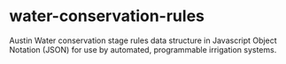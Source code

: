 # water-conservation-rules
Austin Water conservation stage rules data structure in Javascript Object Notation (JSON) for use by automated, programmable irrigation systems.
